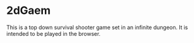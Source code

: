 # 2dGaem
This is a top down survival shooter game set in an infinite dungeon. It is intended to be played in the browser.
